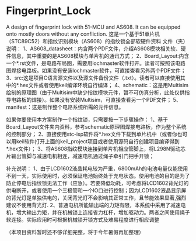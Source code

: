 # Fingerprint_Lock
A design of fingerprint lock with 51-MCU and AS608. It can be equipped onto mostly doors without any confliction.
这是一个基于51单片机（STC89C52）和指纹识别模块（AS608）的指纹锁全部软硬件资料
文件（夹）说明：
1、AS608_datasheet：内含两个PDF文件，介绍AS608模块相关软、硬件信息，其中重要的是AS608模块与单片机的通讯方式；
2、Board_Layout:内含一个*.rst文件，是电路布局图，需要用lochmaster软件打开。读者可按照该电路图焊接电路板。如果没有安装lochmaster软件，可直接查看另外两个PDF文件；
3、src:这是项目C语言源文件以及源文件备份文件（.txt）。读者可以直接使用其中的*.hex文件或者使用keil编译环境自行编译；
4、schematic：这是用Multisim绘制的原理图（由于Multisim中缺少指纹模块元件，暂不可仿真分析，此处仅供指导电路板的焊接）。如果没有安装Multisim，可直接查看另一个PDF文件；
5、manifest：这是制作整个电路系统所需的元件信息。

如果你要使用本方案制作一个指纹锁，只需要按一下步骤操作：
1、基于Board_Layout文件夹内资料，参考schematic原理图焊接电路板，作为整个系统的控制部分；
2、直接使用stc-isp软件将*.hex文件下载到单片机中（或者你也可以用keil软件打开上面的keil_project项目或者使用源码自行创建项目编译得到*.hex文件）；
3、将AS608指纹模块连接到单片机相应管脚上，将L298N驱动芯片输出管脚与减速电机相连，减速电机通过绳子牵引门把手开锁；

补充说明：
1、由于LCD1602液晶耗电较为严重，6800mAh的电池电量仅能使用不到一天，实际使用时，必须保证电池始终处于充电状态。使用电池的目的是为了防止停电后指纹锁无法工作（应急）。若要降低功耗，可考虑将LCD1602背光灯的供电断开，或者使用一个三极管和一个IO口进行控制；因为LCD1602液晶显示屏的背光灯是单独供电的，关闭背光灯不会影响其正常工作，且节能效果显著,强烈建议不使用背光灯.
2、普通电机所能输出端的力矩有限，本系统中采用了减速电机，增大输出力矩，并在机械锁上连接省力杠杆，增加驱动力。两者之间使用绳子软连接。实际应用时可根据机械锁开锁方式及难易程度进行相应调整

（本项目资料暂时还不够详细完整，将于今年暑假再加整理）
